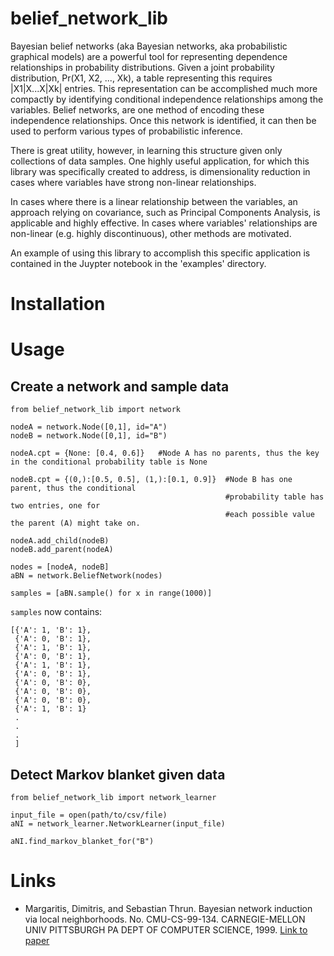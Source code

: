 # belief_network_lib

Bayesian belief networks (aka Bayesian networks, aka probabilistic graphical models) are a powerful tool for representing dependence relationships in probability distributions. Given a joint probability distribution, Pr(X1, X2, ..., Xk), a table representing this requires |X1|X...X|Xk| entries. This representation can be accomplished much more compactly by identifying conditional independence relationships among the variables. Belief networks, are one method of encoding these independence relationships. Once this network is identified, it can then be used to perform various types of probabilistic inference. 

There is great utility, however, in learning this structure given only collections of data samples. One highly useful application, for which this library was specifically created to address, is dimensionality reduction in cases where variables have strong non-linear relationships. 

In cases where there is a linear relationship between the variables, an approach relying on covariance, such as Principal Components Analysis, is applicable and highly effective. In cases where variables' relationships are non-linear (e.g. highly discontinuous), other methods are motivated. 

An example of using this library to accomplish this specific application is contained in the Juypter notebook in the 'examples' directory.

# Installation

# Usage

## Create a network and sample data

~~~~
from belief_network_lib import network

nodeA = network.Node([0,1], id="A")
nodeB = network.Node([0,1], id="B")

nodeA.cpt = {None: [0.4, 0.6]}   #Node A has no parents, thus the key in the conditional probability table is None

nodeB.cpt = {(0,):[0.5, 0.5], (1,):[0.1, 0.9]}  #Node B has one parent, thus the conditional 
                                                #probability table has two entries, one for
                                                #each possible value the parent (A) might take on.

nodeA.add_child(nodeB)
nodeB.add_parent(nodeA)

nodes = [nodeA, nodeB]
aBN = network.BeliefNetwork(nodes)

samples = [aBN.sample() for x in range(1000)]
~~~~

`samples` now contains:

~~~~
[{'A': 1, 'B': 1},
 {'A': 0, 'B': 1},
 {'A': 1, 'B': 1},
 {'A': 0, 'B': 1},
 {'A': 1, 'B': 1},
 {'A': 0, 'B': 1},
 {'A': 0, 'B': 0},
 {'A': 0, 'B': 0},
 {'A': 0, 'B': 0},
 {'A': 1, 'B': 1}
 .
 .
 .
 ]
~~~~

## Detect Markov blanket given data

~~~~
from belief_network_lib import network_learner

input_file = open(path/to/csv/file)
aNI = network_learner.NetworkLearner(input_file)

aNI.find_markov_blanket_for("B")
~~~~

# Links

* Margaritis, Dimitris, and Sebastian Thrun. Bayesian network induction via local neighborhoods. No. CMU-CS-99-134. CARNEGIE-MELLON UNIV PITTSBURGH PA DEPT OF COMPUTER SCIENCE, 1999. [Link to paper](http://www.dtic.mil/dtic/tr/fulltext/u2/a373341.pdf)
